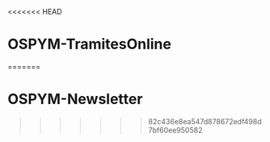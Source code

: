 <<<<<<< HEAD
# OSPYM-TramitesOnline
=======
# OSPYM-Newsletter
>>>>>>> 82c436e8ea547d878672edf498d7bf60ee950582
